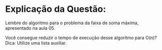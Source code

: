 # Explicação da Questão:
Lembre do algoritmo para o problema da faixa de soma máxima, apresentado na aula 05.


Você consegue reduzir o tempo de execução desse algoritmo para O(n)?
Dica: Utilize uma lista auxiliar.
